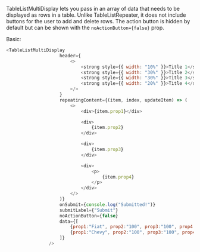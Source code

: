 TableListMultiDisplay lets you pass in an array of data that needs to be displayed as rows in a table. Unlike TableListRepeater, it does not include buttons for the user to add and delete rows. The action button is hidden by default but can be shown with the `noActionButton={false}` prop.

Basic:

```js
<TableListMultiDisplay
					header={
						<>
							<strong style={{ width: "10%" }}>Title 1</strong>
							<strong style={{ width: "30%" }}>Title 2</strong>
							<strong style={{ width: "30%" }}>Title 3</strong>
							<strong style={{ width: "20%" }}>Title 4</strong>
						</>
					}
					repeatingContent={(item, index, updateItem) => (
						<>
							<div>{item.prop1}</div>

							<div>
								{item.prop2}
							</div>

							<div>
								{item.prop3}
							</div>

							<div>
								<p>
									{item.prop4}
								</p>
							</div>
						</>
					)}
					onSubmit={console.log("Submitted!")}
					submitLabel={"Submit"}
					noActionButton={false}
					data={[
						{prop1:"Fiat", prop2:"100", prop3:"100", prop4:"100"},
						{prop1:"Chevy", prop2:"100", prop3:"100", prop4:"100"}
					]}
				/>
```
```
